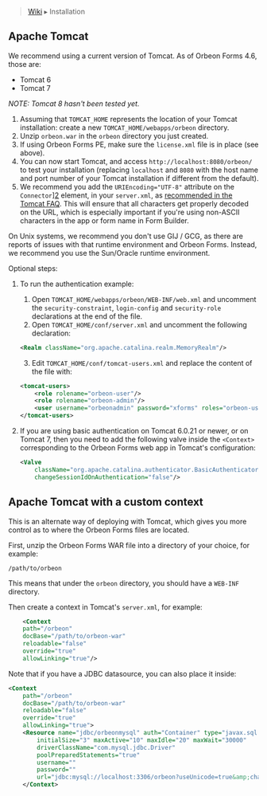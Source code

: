 > [Wiki](Home) ▸ Installation

## Apache Tomcat

We recommend using a current version of Tomcat. As of Orbeon Forms 4.6, those are:

- Tomcat 6
- Tomcat 7

*NOTE: Tomcat 8 hasn't been tested yet.*

1. Assuming that `TOMCAT_HOME` represents the location of your Tomcat installation: create a new `TOMCAT_HOME/webapps/orbeon` directory.
2. Unzip `orbeon.war` in the `orbeon` directory you just created.
3. If using Orbeon Forms PE, make sure the `license.xml` file is in place (see above).
4. You can now start Tomcat, and access `http://localhost:8080/orbeon/` to test your installation (replacing `localhost` and `8080` with the host name and port number of your Tomcat installation if different from the default).
5. We recommend you add the `URIEncoding="UTF-8"` attribute on the `Connector`][2] element, in your `server.xml`, as [recommended in the Tomcat FAQ][3]. This will ensure that all characters get properly decoded on the URL, which is especially important if you're using non-ASCII characters in the app or form name in Form Builder.

On Unix systems, we recommend you don't use GIJ / GCG, as there are reports of issues with that runtime environment and Orbeon Forms. Instead, we recommend you use the Sun/Oracle runtime environment. 

Optional steps:

1. To run the authentication example:
    1. Open `TOMCAT_HOME/webapps/orbeon/WEB-INF/web.xml` and uncomment the `security-constraint`, `login-config` and `security-role` declarations at the end of the file.
    2. Open `TOMCAT_HOME/conf/server.xml` and uncomment the following declaration:

    ```xml
    <Realm className="org.apache.catalina.realm.MemoryRealm"/>
    ```
    3. Edit `TOMCAT_HOME/conf/tomcat-users.xml` and replace the content of the file with:

    ```xml
    <tomcat-users>
        <role rolename="orbeon-user"/>
        <role rolename="orbeon-admin"/>
        <user username="orbeonadmin" password="xforms" roles="orbeon-user,orbeon-admin"/>
    </tomcat-users>
    ```
2. If you are using basic authentication on Tomcat 6.0.21 or newer, or on Tomcat 7, then you need to add the following valve inside the `<Context>` corresponding to the Orbeon Forms web app in Tomcat's configuration:

    ```xml
    <Valve
        className="org.apache.catalina.authenticator.BasicAuthenticator"
        changeSessionIdOnAuthentication="false"/>
    ```

## Apache Tomcat with a custom context

This is an alternate way of deploying with Tomcat, which gives you more control as to where the Orbeon Forms files are located.

First, unzip the Orbeon Forms WAR file into a directory of your choice, for example:

    /path/to/orbeon

This means that under the `orbeon` directory, you should have a `WEB-INF` directory.

Then create a context in Tomcat's `server.xml`, for example:

```xml
    <Context
    path="/orbeon"
    docBase="/path/to/orbeon-war"
    reloadable="false"
    override="true"
    allowLinking="true"/>
```

Note that if you have a JDBC datasource, you can also place it inside:

```xml
<Context
    path="/orbeon"
    docBase="/path/to/orbeon-war"
    reloadable="false"
    override="true"
    allowLinking="true">
    <Resource name="jdbc/orbeonmysql" auth="Container" type="javax.sql.DataSource"
        initialSize="3" maxActive="10" maxIdle="20" maxWait="30000"
        driverClassName="com.mysql.jdbc.Driver"
        poolPreparedStatements="true"
        username=""
        password=""
        url="jdbc:mysql://localhost:3306/orbeon?useUnicode=true&amp;characterEncoding=UTF8"/>
    </Context>
```

[2]: http://tomcat.apache.org/tomcat-7.0-doc/config/http.html
[3]: http://wiki.apache.org/tomcat/FAQ/CharacterEncoding#Q8